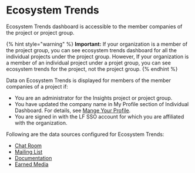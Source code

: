 # Ecosystem Trends

Ecosystem Trends dashboard is accessible to the member companies of the project or project group. 

{% hint style="warning" %}
**Important:** If your organization is a member of the project group, you can see ecosystem trends dashboard for all the individual projects under the project group. However, If your organization is a member of an individual project under a projet group, you can see ecosystem trends for the project, not the project group.
{% endhint %}

Data on Ecosystem Trends is displayed for members of the member companies of a project if:

* You are an administrator for the Insights project or project group.
* You have updated the company name in My Profile section of Individual Dashboard. For details, see [Mange Your Profile](https://docs.linuxfoundation.org/lfx/my-profile/managing-your-profile).
* You are signed in with the LF SSO account for which you are affiliated with the organization.

 Following are the data sources configured for Ecosystem Trends:

* [Chat Room](../technical-trends/summary.md#chat-room)
* [Mailing List](../technical-trends/summary.md#mailing-list)
* [Documentation](../technical-trends/summary.md#documentation)
* [Earned Media](../technical-trends/summary.md#earned-media)

